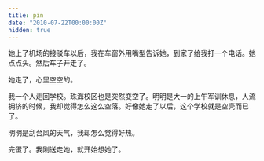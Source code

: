 ```yaml
---
title: pin
date: "2010-07-22T00:00:00Z"
hidden: true
---
```

她上了机场的接驳车以后，我在车窗外用嘴型告诉她，到家了给我打一个电话。她点点头。然后车子开走了。

她走了，心里空空的。

我一个人走回学校。珠海校区也是突然变空了。明明是大一的上午军训休息，人流拥挤的时候，我却觉得怎么这么空落。好像她走了以后，这个学校就是空壳而已了。

明明是刮台风的天气，我却怎么觉得好热。

完蛋了。我刚送走她，就开始想她了。